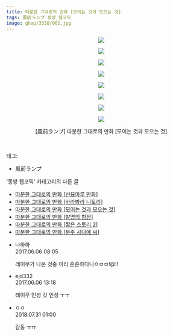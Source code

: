 ```yaml
---
title: 따분한 그대로의 만화 [모이는 것과 모으는 것]
tags: 風前ランプ 동방_웹코믹
image: ghap/3338/001.jpg
---
```

<div class="article">
<p style="text-align: center; clear: none; float: none;"><img src="{{ site.nasurl }}/ghap/3338/001.jpg"/></p>
<p style="text-align: center; clear: none; float: none;"><img src="{{ site.nasurl }}/ghap/3338/002.jpg"/></p>
<p style="text-align: center; clear: none; float: none;"><img src="{{ site.nasurl }}/ghap/3338/003.jpg"/></p>
<p style="text-align: center; clear: none; float: none;"><img src="{{ site.nasurl }}/ghap/3338/004.jpg"/></p>
<p style="text-align: center; clear: none; float: none;"><img src="{{ site.nasurl }}/ghap/3338/005.jpg"/></p>
<p style="text-align: center; clear: none; float: none;"><img src="{{ site.nasurl }}/ghap/3338/006.jpg"/></p>
<p style="text-align: center; clear: none; float: none;"><img src="{{ site.nasurl }}/ghap/3338/007.jpg"/></p>
<p style="text-align: center; clear: none; float: none;"><img src="{{ site.nasurl }}/ghap/3338/008.jpg"/></p>
<p style="text-align: center; clear: none; float: none;">[風前ランプ] 따분한 그대로의 만화 [모이는 것과 모으는 것]</p>
<p><br/></p>
</div><div class="tagTrail">
<p>태그: </p>
<ul>
<li>風前ランプ</li>
</ul>
</div><div class="another">
<p>'동방 웹코믹' 카테고리의 다른 글</p>
<ul>
<li><a href="/2017-06-07-ghap_3351">따분한 그대로의 만화 [신묘마루 만화]</a></li>
<li><a href="/2017-06-06-ghap_3339">따분한 그대로의 만화 [바라봐라 니토리]</a></li>
<li><a href="/2017-06-06-ghap_3338">따분한 그대로의 만화 [모이는 것과 모으는 것]</a></li>
<li><a href="/2017-06-06-ghap_3337">따분한 그대로의 만화 [발명의 함정]</a></li>
<li><a href="/2017-06-06-ghap_3336">따분한 그대로의 만화 [짧은 스토리 2]</a></li>
<li><a href="/2017-06-06-ghap_3335">따분한 그대로의 만화 [분주 사나에 씨]</a></li>
</ul>
</div><div class="cb_module cb_fluid">
<div class="cb_wrt cb_profile">
<div class="comment">
<ul>
<li class="cb_thumb_off" id="comment15007015">
<div class="cb_comment_area">
<div class="cb_info_area">
<div class="cb_section">
<span class="cb_nick_name">나하하</span>
</div>
<div class="cb_section">
<span class="cb_date">2017.06.06 08:05 </span>
</div>
</div>
<div class="cb_dsc_comment">
<p class="cb_dsc">
											레이무가 나온 것중 이리 훈훈하다니ㅇㅁㅁ!@!!
										</p>
</div>
</div></li>
<li class="cb_thumb_off" id="comment15007179">
<div class="cb_comment_area">
<div class="cb_info_area">
<div class="cb_section">
<span class="cb_nick_name">ejd332</span>
</div>
<div class="cb_section">
<span class="cb_date">2017.06.06 13:18 </span>
</div>
</div>
<div class="cb_dsc_comment">
<p class="cb_dsc">
											레이무 인성 갓 인성 ㅜㅜ
										</p>
</div>
</div></li>
<li class="cb_thumb_off" id="comment15297296">
<div class="cb_comment_area">
<div class="cb_info_area">
<div class="cb_section">
<span class="cb_nick_name">ㅇㅇ</span>
</div>
<div class="cb_section">
<span class="cb_date">2018.07.31 01:00 </span>
</div>
</div>
<div class="cb_dsc_comment">
<p class="cb_dsc">
											감동 ㅠㅠ
										</p>
</div>
</div></li>
</ul>
</div>
</div><!-- commentList close -->
</div>